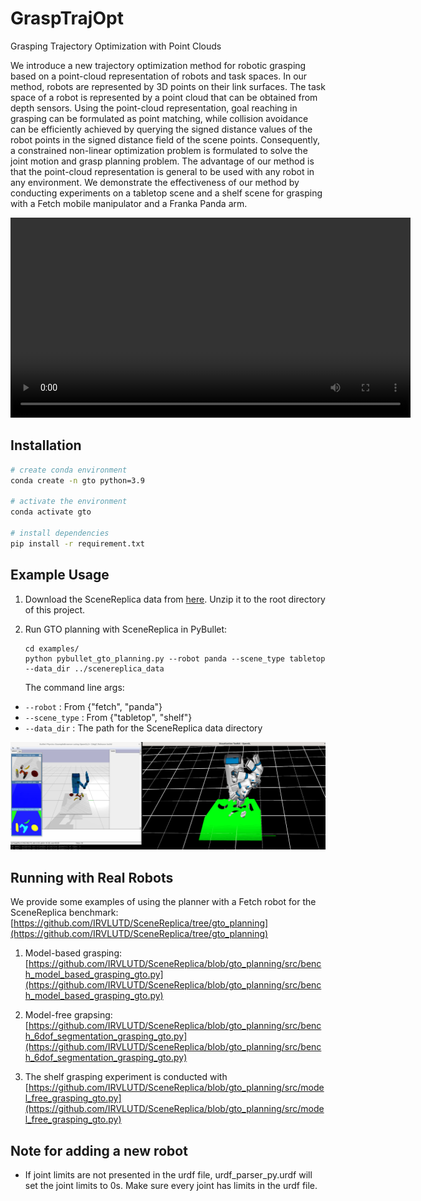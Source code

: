 # GraspTrajOpt
Grasping Trajectory Optimization with Point Clouds

We introduce a new trajectory optimization method for robotic grasping based on a point-cloud representation of robots and task spaces. In our method, robots are represented by 3D points on their link surfaces. The task space of a robot is represented by a point cloud that can be obtained from depth sensors. Using the point-cloud representation, goal reaching in grasping can be formulated as point matching, while collision avoidance can be efficiently achieved by querying the signed distance values of the robot points in the signed distance field of the scene points. Consequently, a constrained non-linear optimization problem is formulated to solve the joint motion and grasp planning problem. The advantage of our method is that the point-cloud representation is general to be used with any robot in any environment. We demonstrate the effectiveness of our method by conducting experiments on a tabletop scene and a shelf scene for grasping with a Fetch mobile manipulator and a Franka Panda arm.

<p align="center" width="100%">
   <video width="640" height="320" controls>
   <source src="./pics/GTO.mp4" type="video/mp4">
   </video>
</p>

## Installation
```sh
# create conda environment
conda create -n gto python=3.9

# activate the environment
conda activate gto

# install dependencies
pip install -r requirement.txt
```

## Example Usage
  
1. Download the SceneReplica data from [here](https://utdallas.box.com/s/nsrkk2o27a9sb8jnd8xqq0a7bk2srsa8). Unzip it to the root directory of this project.

2. Run GTO planning with SceneReplica in PyBullet:
   ```Shell
   cd examples/
   python pybullet_gto_planning.py --robot panda --scene_type tabletop --data_dir ../scenereplica_data
   ```
   The command line args:
- `--robot` : From {"fetch", "panda"}
- `--scene_type` : From {"tabletop", "shelf"}
- `--data_dir` : The path for the SceneReplica data directory

<p align="center" width="100%">
   <img src="./pics/example.png" alt="drawing" width="1200"/>
</p>

##  Running with Real Robots
We provide some examples of using the planner with a Fetch robot for the SceneReplica benchmark:
[https://github.com/IRVLUTD/SceneReplica/tree/gto_planning](https://github.com/IRVLUTD/SceneReplica/tree/gto_planning)

1. Model-based grasping: [https://github.com/IRVLUTD/SceneReplica/blob/gto_planning/src/bench_model_based_grasping_gto.py](https://github.com/IRVLUTD/SceneReplica/blob/gto_planning/src/bench_model_based_grasping_gto.py)

2. Model-free grapsing: [https://github.com/IRVLUTD/SceneReplica/blob/gto_planning/src/bench_6dof_segmentation_grasping_gto.py](https://github.com/IRVLUTD/SceneReplica/blob/gto_planning/src/bench_6dof_segmentation_grasping_gto.py)

3. The shelf grasping experiment is conducted with [https://github.com/IRVLUTD/SceneReplica/blob/gto_planning/src/model_free_grasping_gto.py](https://github.com/IRVLUTD/SceneReplica/blob/gto_planning/src/model_free_grasping_gto.py)

## Note for adding a new robot
- If joint limits are not presented in the urdf file, urdf_parser_py.urdf will set the joint limits to 0s. Make sure every joint has limits in the urdf file.
